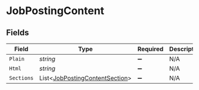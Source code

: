 # JobPostingContent


## Fields

| Field                                                                                 | Type                                                                                  | Required                                                                              | Description                                                                           |
| ------------------------------------------------------------------------------------- | ------------------------------------------------------------------------------------- | ------------------------------------------------------------------------------------- | ------------------------------------------------------------------------------------- |
| `Plain`                                                                               | *string*                                                                              | :heavy_minus_sign:                                                                    | N/A                                                                                   |
| `Html`                                                                                | *string*                                                                              | :heavy_minus_sign:                                                                    | N/A                                                                                   |
| `Sections`                                                                            | List<[JobPostingContentSection](../../Models/Components/JobPostingContentSection.md)> | :heavy_minus_sign:                                                                    | N/A                                                                                   |